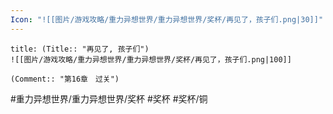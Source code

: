 ```yaml
---
Icon: "![[图片/游戏攻略/重力异想世界/重力异想世界/奖杯/再见了，孩子们.png|30]]"
---
```

```ad-common-bronze-trophy
title: (Title:: "再见了, 孩子们")
![[图片/游戏攻略/重力异想世界/重力异想世界/奖杯/再见了，孩子们.png|100]]

(Comment:: "第16章　过关")
```

#重力异想世界/重力异想世界/奖杯 #奖杯 #奖杯/铜
